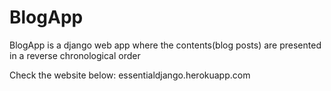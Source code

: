 # BlogApp
BlogApp is a django web app where the contents(blog posts) are presented in a reverse chronological order

Check the website below:
essentialdjango.herokuapp.com
